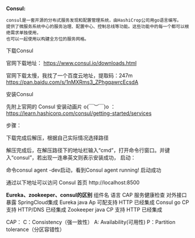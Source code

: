**Consul:**
   ~~~~
   consul是一套开源的分布式服务发现和配置管理系统，由HashiCrop公司用go语言编写。
   提供了微服务系统中心的服务治理、配置中心、控制总线等功能。这些功能中的每一个都可以根绝需求单独使用，
也可以一起使用以构建全方位的服务网格。
   ~~~~
 下载Consul
 
 官网下载地址： https://www.consul.io/downloads.html
 
 官网下载太慢，我找了一个百度云地址，提取码：247m
 https://pan.baidu.com/s/1nMXRms3_ZPhgqawrcEcsdA
 
 安装Consul
 
 先附上官网的 Consul 安装动画片 o(￣︶￣)o ：
 https://learn.hashicorp.com/consul/getting-started/services
 
 步骤：
 
 下载完成后解压，根据自己实际情况选择路径
 
 解压完成后，在解压路径下的地址栏输入“cmd”，打开命令行窗口。并键入“consul”，若出现一连串英文则表示安装成功，
 启动：
 
 命令consul agent -dev启动，看到Consul agent running! 启动成功
 
 通过以下地址可以访问 Consul 首页
 http://localhost:8500
 
 **Eureka、zookeeper、consul的区别**
   组件名      语言      CAP     服务健康检查     对外接口暴露     SpringCloud集成
   Eureka     java      Ap         可配支持         HTTP            已经集成
   Consul      go       CP          支持          HTTP/DNS          已经集成
   Zookeeper  java      CP          支持            HTTP            已经集成      
   
   CAP：
   C：Consistency（强一致性） 
   A: Availability(可用性)
   P：Partition tolerance（分区容错性）
   